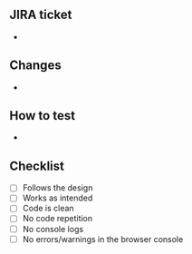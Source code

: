 ## JIRA ticket
<!--- Please add the link to JIRA ticket below -->
- <!-- Example: [CHAT-123 - Ticket name](ticketUrl) -->

## Changes
<!--- Please describe what changes you have made to the codebase -->
- <!-- Example: "Modified X component" -->

## How to test
<!--- Please describe how this ticket should be tested -->
- <!-- Example: Update X structure, after that Y should not happen anymore -->

## Checklist
<!-- Common task list for the Merge Request -->
- [ ] Follows the design
- [ ] Works as intended
- [ ] Code is clean
- [ ] No code repetition
- [ ] No console logs
- [ ] No errors/warnings in the browser console
